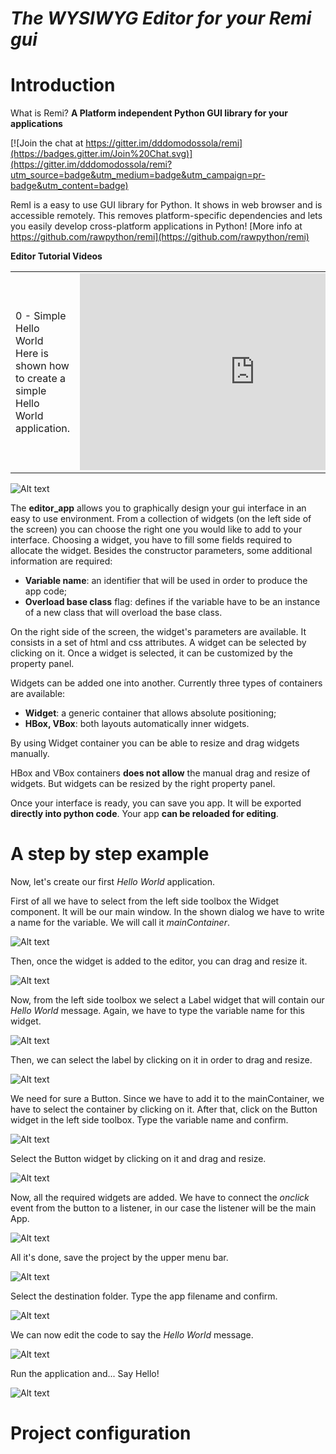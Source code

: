 
# *The WYSIWYG Editor for your Remi gui*

Introduction
===
What is Remi?
**A Platform independent Python GUI library for your applications**

[![Join the chat at https://gitter.im/dddomodossola/remi](https://badges.gitter.im/Join%20Chat.svg)](https://gitter.im/dddomodossola/remi?utm_source=badge&utm_medium=badge&utm_campaign=pr-badge&utm_content=badge)

RemI is a easy to use GUI library for Python. It shows in web browser and is accessible remotely. This removes platform-specific dependencies and lets you easily develop cross-platform applications in Python!
[More info at https://github.com/rawpython/remi](https://github.com/rawpython/remi)


**Editor Tutorial Videos**
<table>
    <tr>
        <td>
            0 - Simple Hello World<br>
            Here is shown how to create a simple Hello World application.
        </td>
        <td>
            <iframe width="560" height="315" src="https://www.youtube.com/embed/2gWkRuj_CyQ" title="YouTube video player" frameborder="0" allow="accelerometer; autoplay; clipboard-write; encrypted-media; gyroscope; picture-in-picture" allowfullscreen></iframe>
        </td>
    </tr>
</table>

![Alt text](https://raw.githubusercontent.com/rawpython/remi/master/editor/res/preview.png "Editor window")

The **editor_app** allows you to graphically design your gui interface in an easy to use environment.
From a collection of widgets (on the left side of the screen) you can choose the right one you would like to add to your interface.
Choosing a widget, you have to fill some fields required to allocate the widget. Besides the constructor parameters, some additional information are required:
- **Variable name**: an identifier that will be used in order to produce the app code;
- **Overload base class** flag: defines if the variable have to be an instance of a new class that will overload the base class.

On the right side of the screen, the widget's parameters are available. It consists in a set of html and css attributes.
A widget can be selected by clicking on it. Once a widget is selected, it can be customized by the property panel.

Widgets can be added one into another. Currently three types of containers are available:
- **Widget**: a generic container that allows absolute positioning;
- **HBox, VBox**: both layouts automatically inner widgets.

By using Widget container you can be able to resize and drag widgets manually.

HBox and VBox containers **does not allow** the manual drag and resize of widgets. But widgets can be resized by the right property panel.

Once your interface is ready, you can save you app. It will be exported **directly into python code**.
Your app **can be reloaded for editing**.


A step by step example
===
Now, let's create our first *Hello World* application.

First of all we have to select from the left side toolbox the Widget component. It will be our main window.
In the shown dialog we have to write a name for the variable. We will call it *mainContainer*.

![Alt text](https://raw.githubusercontent.com/rawpython/remi/master/editor/res/tutorial_images/new_container.png "New Widget container")


Then, once the widget is added to the editor, you can drag and resize it.

![Alt text](https://raw.githubusercontent.com/rawpython/remi/master/editor/res/tutorial_images/drag_resize_container.png "Drag and resize container")


Now, from the left side toolbox we select a Label widget that will contain our *Hello World* message.
Again, we have to type the variable name for this widget.

![Alt text](https://raw.githubusercontent.com/rawpython/remi/master/editor/res/tutorial_images/new_label.png "Add new label")


Then, we can select the label by clicking on it in order to drag and resize.

![Alt text](https://raw.githubusercontent.com/rawpython/remi/master/editor/res/tutorial_images/drag_resize_label.png "Drag and resize label")


We need for sure a Button. Since we have to add it to the mainContainer, we have to select the container by clicking on it.
After that, click on the Button widget in the left side toolbox. 
Type the variable name and confirm.

![Alt text](https://raw.githubusercontent.com/rawpython/remi/master/editor/res/tutorial_images/new_button.png "Add new button")


Select the Button widget by clicking on it and drag and resize.

![Alt text](https://raw.githubusercontent.com/rawpython/remi/master/editor/res/tutorial_images/drag_resize_button.png "Drag and resize button")


Now, all the required widgets are added. We have to connect the *onclick* event from the button to a listener, in our case the listener will be the main App.

![Alt text](https://raw.githubusercontent.com/rawpython/remi/master/editor/res/tutorial_images/connect_button.png "Connect button onclick event to App")


All it's done, save the project by the upper menu bar.

![Alt text](https://raw.githubusercontent.com/rawpython/remi/master/editor/res/tutorial_images/save_menu.png "Save menu")


Select the destination folder. Type the app filename and confirm.

![Alt text](https://raw.githubusercontent.com/rawpython/remi/master/editor/res/tutorial_images/save_dialog.png "Save dialog")


We can now edit the code to say the *Hello World* message.

![Alt text](https://raw.githubusercontent.com/rawpython/remi/master/editor/res/tutorial_images/edit_hello_message.png "Edit the code to say Hello World")


Run the application and... Say Hello!

![Alt text](https://raw.githubusercontent.com/rawpython/remi/master/editor/res/tutorial_images/hello.png "Run the App")


Project configuration
===